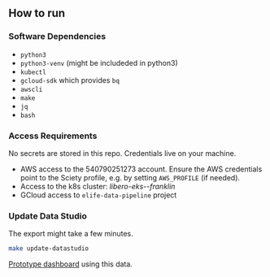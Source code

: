 ## How to run

### Software Dependencies

- `python3`
- `python3-venv` (might be includeded in python3)
- `kubectl`
- `gcloud-sdk` which provides `bq`
- `awscli`
- `make`
- `jq`
- `bash`

### Access Requirements

No secrets are stored in this repo. Credentials live on your machine.

- AWS access to the 540790251273 account.
  Ensure the AWS credentials point to the Sciety profile, e.g. by setting `AWS_PROFILE` (if needed).
- Access to the k8s cluster: _libero-eks--franklin_
- GCloud access to `elife-data-pipeline` project

### Update Data Studio

The export might take a few minutes.


```bash
make update-datastudio
```

[Prototype dashboard](https://datastudio.google.com/reporting/bc7fa747-9d10-4272-836d-f40425b93c95) using this data.
